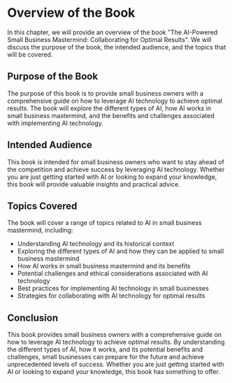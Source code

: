 Overview of the Book
=============================================

In this chapter, we will provide an overview of the book "The AI-Powered Small Business Mastermind: Collaborating for Optimal Results". We will discuss the purpose of the book, the intended audience, and the topics that will be covered.

Purpose of the Book
-------------------

The purpose of this book is to provide small business owners with a comprehensive guide on how to leverage AI technology to achieve optimal results. The book will explore the different types of AI, how AI works in small business mastermind, and the benefits and challenges associated with implementing AI technology.

Intended Audience
-----------------

This book is intended for small business owners who want to stay ahead of the competition and achieve success by leveraging AI technology. Whether you are just getting started with AI or looking to expand your knowledge, this book will provide valuable insights and practical advice.

Topics Covered
--------------

The book will cover a range of topics related to AI in small business mastermind, including:

* Understanding AI technology and its historical context
* Exploring the different types of AI and how they can be applied to small business mastermind
* How AI works in small business mastermind and its benefits
* Potential challenges and ethical considerations associated with AI technology
* Best practices for implementing AI technology in small businesses
* Strategies for collaborating with AI technology for optimal results

Conclusion
----------

This book provides small business owners with a comprehensive guide on how to leverage AI technology to achieve optimal results. By understanding the different types of AI, how it works, and its potential benefits and challenges, small businesses can prepare for the future and achieve unprecedented levels of success. Whether you are just getting started with AI or looking to expand your knowledge, this book has something to offer.
